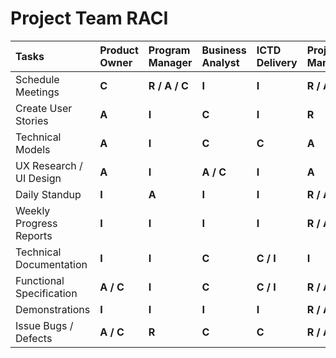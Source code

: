 # Project Team RACI

| Tasks | Product Owner | Program Manager | Business Analyst | ICTD Delivery | Project Manager  | Tech Architect | UX Designer | Engineer |
| :--- | :--- | :--- | :--- | :--- | :--- | :--- | :--- | :--- |
| Schedule Meetings | **C** | **R / A / C** | **I** | **I** | **R / A** | **C** | **C** | **I** |
| Create User Stories | **A** | **I** | **C** | **I** | **R** | **R** | **C** | **I** |
| Technical Models | **A** | **I** | **C** | **C** | **A** | **R** | **I** | **C** |
| UX Research / UI Design | **A** | **I** | **A / C** | **I** | **A** | **C** | **R / A** | **C** |
| Daily Standup | **I** | **A** | **I** | **I** | **R / A** | **R** | **R** | **R** |
| Weekly Progress Reports | **I** | **I** | **I** | **I** | **R / A** | **C** | **I** | **I** |
| Technical Documentation | **I** | **I** | **C** | **C / I** | **I** | **R** | **I** | **R** |
| Functional Specification | **A / C** | **I** | **C** | **C / I** | **R / A** | **C** | **C** | **C** |
| Demonstrations | **I** | **I** | **I** | **I** | **R / A** | **R** | **R** | **R** |
| Issue Bugs / Defects | **A / C** | **R** | **C** | **C** | **R / A** | **C** | **I** | **R** |



